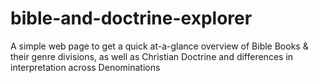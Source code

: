 # bible-and-doctrine-explorer
A simple web page to get a quick at-a-glance overview of Bible Books &amp; their genre divisions, as well as Christian Doctrine and differences in interpretation across Denominations
